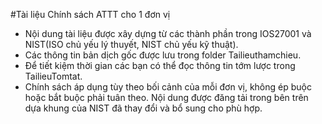 #Tài liệu Chính sách ATTT cho 1 đơn vị

- Nội dung tài liệu được xây dựng từ các thành phần trong IOS27001 và NIST(ISO chủ yếu lý thuyết, NIST chủ yếu kỹ thuật).
- Các thông tin bản dịch gốc được lưu trong folder Tailieuthamchieu.
- Để tiết kiệm thời gian các bạn có thể đọc thông tin tớm lược trong TailieuTomtat.
- Chính sách áp dụng tùy theo bối cảnh của mỗi đơn vị, không ép buộc hoặc bắt buộc phải tuân theo.
Nội dung được đăng tải trong bên trên dựa khung của NIST đã thay đổi và bổ sung cho phù hợp.
